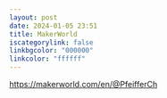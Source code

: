 ```yaml
---
layout: post
date: 2024-01-05 23:51
title: MakerWorld
iscategorylink: false
linkbgcolor: "000000"
linkcolor: "ffffff"
---
```

https://makerworld.com/en/@PfeifferCh
